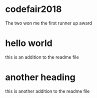 # codefair2018
The two won me the first runner up award

# hello world
this is an addition to the readme file

# another heading
this is another addition to the readme file
